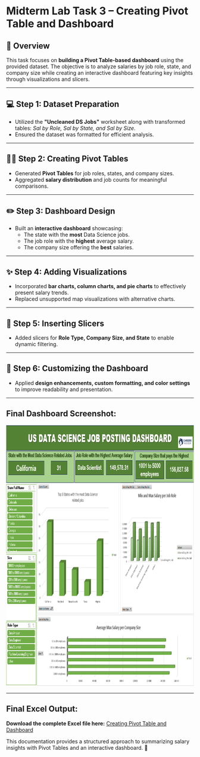 # Midterm Lab Task 3 – Creating Pivot Table and Dashboard

## 📝 Overview
This task focuses on **building a Pivot Table-based dashboard** using the provided dataset. The objective is to analyze salaries by job role, state, and company size while creating an interactive dashboard featuring key insights through visualizations and slicers.

---

## 💻 Step 1: Dataset Preparation
- Utilized the **"Uncleaned DS Jobs"** worksheet along with transformed tables: *Sal by Role, Sal by State, and Sal by Size*.
- Ensured the dataset was formatted for efficient analysis.

---

## 🧑‍💻 Step 2: Creating Pivot Tables
- Generated **Pivot Tables** for job roles, states, and company sizes.
- Aggregated **salary distribution** and job counts for meaningful comparisons.

---

## ✏️ Step 3: Dashboard Design
- Built an **interactive dashboard** showcasing:
  - The state with the **most** Data Science jobs.
  - The job role with the **highest** average salary.
  - The company size offering the **best** salaries.

---

## ✨ Step 4: Adding Visualizations
- Incorporated **bar charts, column charts, and pie charts** to effectively present salary trends.
- Replaced unsupported map visualizations with alternative charts.

---

## 🔧 Step 5: Inserting Slicers
- Added slicers for **Role Type, Company Size, and State** to enable dynamic filtering.

---

## 🧩 Step 6: Customizing the Dashboard
- Applied **design enhancements, custom formatting, and color settings** to improve readability and presentation.

---

## Final Dashboard Screenshot:
<img src="images/Pivot Table.png" alt="Dashboard Preview" width="1000" height="700">

---

## Final Excel Output:
**Download the complete Excel file here:** [Creating Pivot Table and Dashboard](https://github.com/angelie2/EDM-Projects-Fajarito/blob/main/rawfile/Pivot%20Table%20and%20Dashboard.xlsx)

This documentation provides a structured approach to summarizing salary insights with Pivot Tables and an interactive dashboard. 🚀
